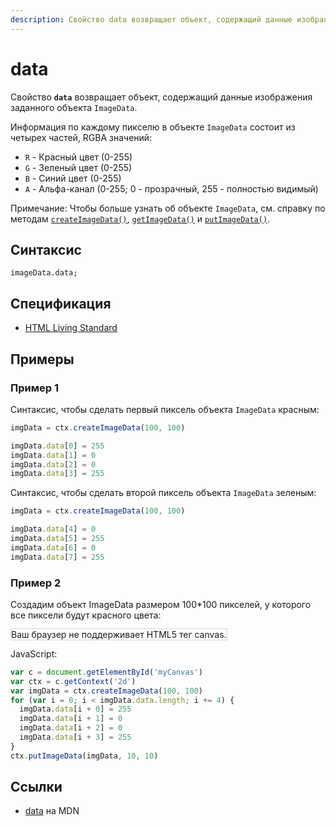 ```yaml
---
description: Свойство data возвращает объект, содержащий данные изображения заданного объекта ImageData
---
```


# data

Свойство **`data`** возвращает объект, содержащий данные изображения заданного объекта `ImageData`.

Информация по каждому пикселю в объекте `ImageData` состоит из четырех частей, RGBA значений:

- `R` - Красный цвет (0-255)
- `G` - Зеленый цвет (0-255)
- `B` - Синий цвет (0-255)
- `A` - Альфа-канал (0-255; 0 - прозрачный, 255 - полностью видимый)

Примечание: Чтобы больше узнать об объекте `ImageData`, см. справку по методам [`createImageData()`](<createimagedata().md>), [`getImageData()`](<getimagedata().md>) и [`putImageData()`](<putimagedata().md>).

## Синтаксис

```
imageData.data;
```

## Спецификация

- [HTML Living Standard](https://html.spec.whatwg.org/multipage/canvas.html#dom-imagedata-data)

## Примеры

### Пример 1

Синтаксис, чтобы сделать первый пиксель объекта `ImageData` красным:

```js
imgData = ctx.createImageData(100, 100)

imgData.data[0] = 255
imgData.data[1] = 0
imgData.data[2] = 0
imgData.data[3] = 255
```

Синтаксис, чтобы сделать второй пиксель объекта `ImageData` зеленым:

```js
imgData = ctx.createImageData(100, 100)

imgData.data[4] = 0
imgData.data[5] = 255
imgData.data[6] = 0
imgData.data[7] = 255
```

### Пример 2

Создадим объект ImageData размером 100\*100 пикселей, у которого все пиксели будут красного цвета:

<canvas id="myCanvas" width="300" height="150" style="border:1px solid #d3d3d3;background:#ffffff;">
Ваш браузер не поддерживает HTML5 тег canvas.
</canvas>
<script>
var c=document.getElementById("myCanvas");
var canvOK=1;
try {c.getContext("2d");}
catch (er) {canvOK=0;}
if (canvOK==1){
var ctx=c.getContext("2d");
var imgData=ctx.createImageData(100,100);
for (var i=0;i<imgData.width*imgData.height*4;i+=4){
imgData.data[i+0]=255;
imgData.data[i+1]=0;
imgData.data[i+2]=0;
imgData.data[i+3]=255;}
ctx.putImageData(imgData,10,10);}
</script>

JavaScript:

```js
var c = document.getElementById('myCanvas')
var ctx = c.getContext('2d')
var imgData = ctx.createImageData(100, 100)
for (var i = 0; i < imgData.data.length; i += 4) {
  imgData.data[i + 0] = 255
  imgData.data[i + 1] = 0
  imgData.data[i + 2] = 0
  imgData.data[i + 3] = 255
}
ctx.putImageData(imgData, 10, 10)
```

## Ссылки

- [data](https://developer.mozilla.org/en-US/docs/Web/API/ImageData/data) на MDN

